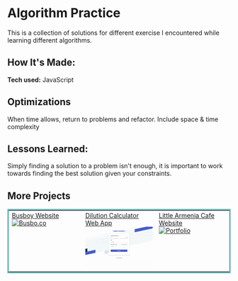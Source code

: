 # Algorithm Practice
This is a collection of solutions for different exercise I encountered while learning different algorithms.

## How It's Made:

**Tech used:** JavaScript

## Optimizations
When time allows, return to problems and refactor.
Include space & time complexity

## Lessons Learned:
Simply finding a solution to a problem isn't enough, it is important to work towards finding the best solution given your constraints. 

## More Projects
<table bordercolor="#66b2b2">
  <tr>
    <td width="33.3%"  style="align:center;" valign="top">
<a target="_blank" href="https://github.com/WilliamPasternak/busboy">Busboy Website</a>
        <br />
      <a target="_blank" href="https://github.com/WilliamPasternak/busboy">
            <img src="https://github.com/WilliamPasternak/busboy/blob/main/busyboy.gif" width="100%"  alt="Busbo.co"/>
        </a>
    </td>
    <td width="33.3%" valign="top">
<a target="_blank" href="https://github.com/WilliamPasternak/Dilution-Calculator">Dilution Calculator Web App</a> 
      <br />
        <a target="_blank" href="https://github.com/WilliamPasternak/Dilution-Calculator">
          <img src="https://github.com/WilliamPasternak/Dilution-Calculator/raw/main/Dilution.gif" width="100%" alt="Matching Card Game"/>
        </a>
    </td>
    <td width="33.3%" valign="top">
<a target="_blank" href="https://github.com/WilliamPasternak/MovieNight">Little Armenia Cafe Website</a>
        <br />
        <a target="_blank" href="https://github.com/WilliamPasternak/Little-Armenia-Cafe">
          <img src="https://github.com/WilliamPasternak/Little-Armenia-Cafe/blob/main/Little%20Armenia%20Cafe/LittleArmeniaCafecom_Site_Overview.gif" width="100%" alt="Portfolio"/>
        </a>
    </td>
  </tr>
</table>
